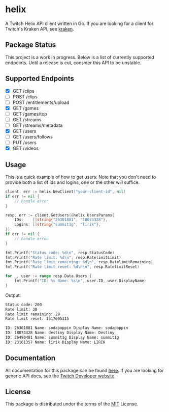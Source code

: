 # helix

A Twitch Helix API client written in Go. If you are looking for a client for Twitch's Kraken API, see [kraken](https://github.com/nicklaw5/kraken).

## Package Status

This project is a work in progress. Below is a list of currently supported endpoints. Until a release is cut, consider this API to be unstable.

## Supported Endpoints

- [x] GET /clips
- [ ] POST /clips
- [ ] POST /entitlements/upload
- [x] GET /games
- [ ] GET /games/top
- [ ] GET /streams
- [ ] GET /streams/metadata
- [x] GET /users
- [ ] GET /users/follows
- [ ] PUT /users
- [x] GET /videos

## Usage

This is a quick example of how to get users. Note that you don't need to provide both a list of ids and logins, one or the other will suffice.

```go
client, err := helix.NewClient("your-client-id", nil)
if err != nil {
    // handle error
}

resp, err := client.GetUsers(&helix.UsersParams{
    IDs:    []string{"26301881", "18074328"},
    Logins: []string{"summit1g", "lirik"},
})
if err != nil {
    // handle error
}

fmt.Printf("Status code: %d\n", resp.StatusCode)
fmt.Printf("Rate limit: %d\n", resp.RatelimitLimit)
fmt.Printf("Rate limit remaining: %d\n", resp.RatelimitRemaining)
fmt.Printf("Rate limit reset: %d\n\n", resp.RatelimitReset)

for _, user := range resp.Data.Users {
    fmt.Printf("ID: %s Name: %s\n", user.ID, user.DisplayName)
}
```

Output:

```txt
Status code: 200
Rate limit: 30
Rate limit remaining: 29
Rate limit reset: 1517695315

ID: 26301881 Name: sodapoppin Display Name: sodapoppin
ID: 18074328 Name: destiny Display Name: Destiny
ID: 26490481 Name: summit1g Display Name: summit1g
ID: 23161357 Name: lirik Display Name: LIRIK
```

## Documentation

All documentation for this package can be found [here](docs). If you are looking for generic API docs, see the [Twitch Developer website](https://dev.twitch.tv/docs/api).

## License

This package is distributed under the terms of the [MIT](License) License.
